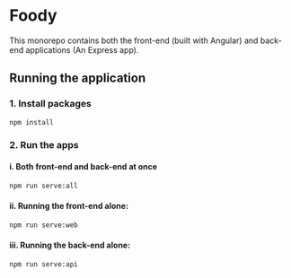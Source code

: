 # Foody

This monorepo contains both the front-end (built with Angular) and back-end applications (An Express app).

## Running the application

### 1. Install packages

```bash
npm install
```

### 2. Run the apps

#### i. Both front-end and back-end at once

```bash
npm run serve:all
```

#### ii. Running the front-end alone:

```bash
npm run serve:web
```

#### iii. Running the back-end alone:

```bash
npm run serve:api
```
